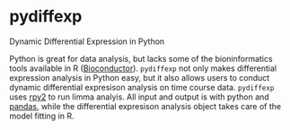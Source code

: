 # pydiffexp
Dynamic Differential Expression in Python

Python is great for data analysis, but lacks some of the bioninformatics tools available in R ([Bioconductor](https://bioconductor.org/)). `pydiffexp` not only makes differential expression analysis in Python easy, but it also allows users to conduct dynamic differential expresison analysis on time course data. `pydiffexp` uses [rpy2](http://rpy2.bitbucket.org/) to run limma analyis. All input and output is with python and [pandas](http://pandas.pydata.org/), while the differential expresison analysis object takes care of the model fitting in R.

